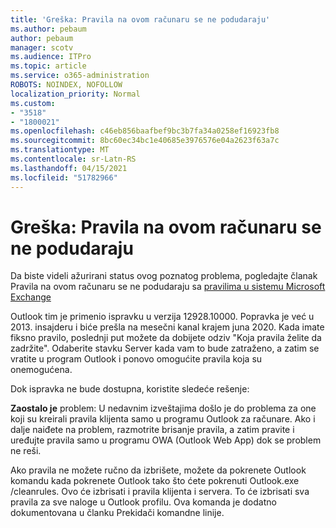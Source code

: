 ```yaml
---
title: 'Greška: Pravila na ovom računaru se ne podudaraju'
ms.author: pebaum
author: pebaum
manager: scotv
ms.audience: ITPro
ms.topic: article
ms.service: o365-administration
ROBOTS: NOINDEX, NOFOLLOW
localization_priority: Normal
ms.custom:
- "3518"
- "1800021"
ms.openlocfilehash: c46eb856baafbef9bc3b7fa34a0258ef16923fb8
ms.sourcegitcommit: 8bc60ec34bc1e40685e3976576e04a2623f63a7c
ms.translationtype: MT
ms.contentlocale: sr-Latn-RS
ms.lasthandoff: 04/15/2021
ms.locfileid: "51782966"
---
```

# <a name="error-the-rules-on-this-computer-do-not-match"></a>Greška: Pravila na ovom računaru se ne podudaraju

Da biste videli ažurirani status ovog poznatog problema, pogledajte članak Pravila na ovom računaru se ne podudaraju sa [pravilima u sistemu Microsoft Exchange](https://support.office.com/article/d032e037-b224-429e-b325-633afde9b5f0)

Outlook tim je primenio ispravku u verzija 12928.10000. Popravka je već u 2013. insajderu i biće prešla na mesečni kanal krajem juna 2020. Kada imate fiksno pravilo, poslednji put možete da dobijete odziv "Koja pravila želite da zadržite". Odaberite stavku Server kada vam to bude zatraženo, a zatim se vratite u program Outlook i ponovo omogućite pravila koja su onemogućena.

Dok ispravka ne bude dostupna, koristite sledeće rešenje:

**Zaostalo je** problem: U nedavnim izveštajima došlo je do problema za one koji su kreirali pravila klijenta samo u programu Outlook za računare. Ako i dalje naiđete na problem, razmotrite brisanje pravila, a zatim pravite i uređujte pravila samo u programu OWA (Outlook Web App) dok se problem ne reši.

Ako pravila ne možete ručno da izbrišete, možete da pokrenete Outlook komandu kada pokrenete Outlook tako što ćete pokrenuti Outlook.exe /cleanrules. Ovo će izbrisati i pravila klijenta i servera. To će izbrisati sva pravila za sve naloge u Outlook profilu. Ova komanda je dodatno dokumentovana u članku Prekidači komandne linije.

